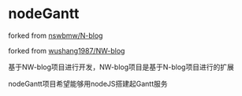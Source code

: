 nodeGantt
======
forked from [nswbmw/N-blog](https://github.com/nswbmw/N-blog)

forked from [wushang1987/NW-blog](https://github.com/wushang1987/NW-blog)

基于NW-blog项目进行开发，NW-blog项目是基于N-blog项目进行的扩展

nodeGantt项目希望能够用nodeJS搭建起Gantt服务
